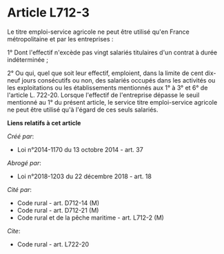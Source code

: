 # Article L712-3

Le titre emploi-service agricole ne peut être utilisé qu'en France métropolitaine et par les entreprises : 

1° Dont l'effectif n'excède pas vingt salariés titulaires d'un contrat à durée indéterminée ; 

2° Ou qui, quel que soit leur effectif, emploient, dans la limite de cent dix-neuf jours consécutifs ou non, des salariés
occupés dans les activités ou les exploitations ou les établissements mentionnés aux 1° à 3° et 6° de l'article L. 722-20.
Lorsque l'effectif de l'entreprise dépasse le seuil mentionné au 1° du présent article, le service titre emploi-service
agricole ne peut être utilisé qu'à l'égard de ces seuls salariés.

**Liens relatifs à cet article**

_Créé par_:

  - Loi n°2014-1170 du 13 octobre 2014 - art. 37

_Abrogé par_:

  - Loi n°2018-1203 du 22 décembre 2018 - art. 18

_Cité par_:

  - Code rural - art. D712-14 (M)
  - Code rural - art. D712-21 (M)
  - Code rural et de la pêche maritime - art. L712-2 (M)

_Cite_:

  - Code rural - art. L722-20
